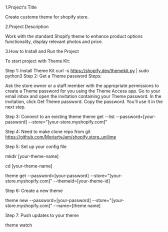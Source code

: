 1.Project's Title

Create custome theme for shopify store.

2.Project Description

Work with the standard Shopify theme to enhance product options functionality, display relevant photos and price.

3.How to Install and Run the Project

To start project with Theme Kit:

Step 1: Install Theme Kit curl -s https://shopify.dev/themekit.py | sudo python3 Step 2: Get a Theme password Steps:

Ask the store owner or a staff member with the appropriate permissions to create a Theme password for you using the Theme Access app.
Go to your email inbox and open the invitation containing your Theme password.
In the invitation, click Get Theme password.
Copy the password. You’ll use it in the next step.

Step 3: Connect to an existing theme theme get --list --password=[your-password] --store="[your-store.myshopify.com]"

Step 4: Need to make clone repo from git https://github.com/MoriartyJam/shopify.store_unilime

Step 5: Set up your config file

mkdir [your-theme-name]

cd [your-theme-name]

theme get --password=[your-password] --store="[your-store.myshopify.com]" --themeid=[your-theme-id]

Step 6: Create a new theme

theme new --password=[your-password] --store="[your-store.myshopify.com]" --name=[theme name]

Step 7: Push updates to your theme

theme watch
